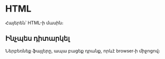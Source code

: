 # HTML
Հայերեն՝ HTML-ի մասին։

## Ինչպես դիտարկել
Ներբեռնեք ֆայլերը, ապա բացեք դրանք, որևէ browser֊ի միջոցով։
